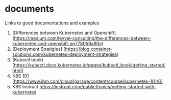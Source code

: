 # documents
Links to good documentations and examples
1. [Differences between Kubernetes and Openshift] (https://medium.com/levvel-consulting/the-differences-between-kubernetes-and-openshift-ae778059a90e)
2. [Deployment Stratigies] (https://blog.container-solutions.com/kubernetes-deployment-strategies)
3. (Kubectl book) [https://kubectl.docs.kubernetes.io/pages/kubectl_book/getting_started.html]
4. K8S 101 [https://www.ibm.com/cloud/garage/content/course/kubernetes-101/6]
5. K8S Instruct https://instruqt.com/public/topics/getting-started-with-kubernetes  
